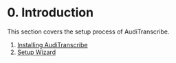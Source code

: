 # 0. Introduction

This section covers the setup process of AudiTranscribe.

1. [Installing AudiTranscribe](1-installing-auditranscribe.md)
2. [Setup Wizard](2-setup-wizard.md)
